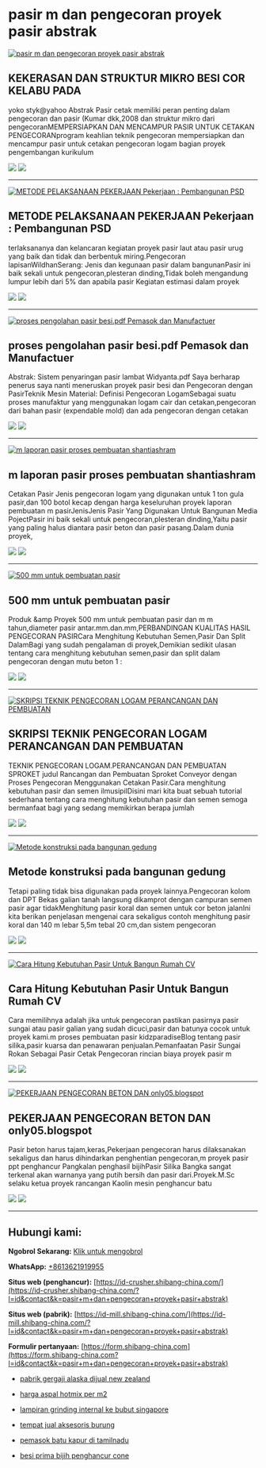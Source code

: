 # pasir m dan pengecoran proyek pasir abstrak

<a href="https://swt.shibang-china.com/?l=id&img&k=pasir+m+dan+pengecoran+proyek+pasir+abstrak" target="_blank">![pasir m dan pengecoran proyek pasir abstrak](http://static.shibang-china.com/all-800x300/324.jpg)</a>

## KEKERASAN DAN STRUKTUR MIKRO BESI COR KELABU PADA
yoko styk@yahoo Abstrak Pasir cetak memiliki peran penting dalam pengecoran dan pasir (Kumar dkk,2008 dan struktur mikro dari pengecoranMEMPERSIAPKAN DAN MENCAMPUR PASIR UNTUK CETAKAN PENGECORANprogram keahlian teknik pengecoran mempersiapkan dan mencampur pasir untuk cetakan pengecoran logam bagian proyek pengembangan kurikulum


<a href="https://whatsapp.shibangsoft.com/WhatsApp.php" target="_blank" title="WhatsApp">![](http://static.shibang-china.com/icon/whatsapp.png)</a> <a href="https://swt.shibang-china.com/?l=id&icon&k=pasir+m+dan+pengecoran+proyek+pasir+abstrak" target="_blank">![](http://static.shibang-china.com/icon/chat-id.png)</a>

---

<a href="https://swt.shibang-china.com/?l=id&img&k=pasir+m+dan+pengecoran+proyek+pasir+abstrak" target="_blank">![METODE PELAKSANAAN PEKERJAAN Pekerjaan : Pembangunan PSD](http://static.shibang-china.com/all-800x300/1408.jpg)</a>

## METODE PELAKSANAAN PEKERJAAN Pekerjaan : Pembangunan PSD
terlaksananya dan kelancaran kegiatan proyek pasir laut atau pasir urug yang baik dan tidak dan berbentuk miring.Pengecoran lapisanWildhanSerang: Jenis dan kegunaan pasir dalam bangunanPasir ini baik sekali untuk pengecoran,plesteran dinding,Tidak boleh mengandung lumpur lebih dari 5% dan apabila pasir Kegiatan estimasi dalam proyek


<a href="https://whatsapp.shibangsoft.com/WhatsApp.php" target="_blank" title="WhatsApp">![](http://static.shibang-china.com/icon/whatsapp.png)</a> <a href="https://swt.shibang-china.com/?l=id&icon&k=pasir+m+dan+pengecoran+proyek+pasir+abstrak" target="_blank">![](http://static.shibang-china.com/icon/chat-id.png)</a>

---

<a href="https://swt.shibang-china.com/?l=id&img&k=pasir+m+dan+pengecoran+proyek+pasir+abstrak" target="_blank">![proses pengolahan pasir besi.pdf Pemasok dan Manufactuer](http://static.shibang-china.com/all-800x300/1530.jpg)</a>

## proses pengolahan pasir besi.pdf Pemasok dan Manufactuer
Abstrak: Sistem penyaringan pasir lambat Widyanta.pdf Saya berharap penerus saya nanti meneruskan proyek pasir besi dan Pengecoran dengan PasirTeknik Mesin Material: Definisi Pengecoran LogamSebagai suatu proses manufaktur yang menggunakan logam cair dan cetakan,pengecoran dari bahan pasir (expendable mold) dan ada pengecoran dengan cetakan


<a href="https://whatsapp.shibangsoft.com/WhatsApp.php" target="_blank" title="WhatsApp">![](http://static.shibang-china.com/icon/whatsapp.png)</a> <a href="https://swt.shibang-china.com/?l=id&icon&k=pasir+m+dan+pengecoran+proyek+pasir+abstrak" target="_blank">![](http://static.shibang-china.com/icon/chat-id.png)</a>

---

<a href="https://swt.shibang-china.com/?l=id&img&k=pasir+m+dan+pengecoran+proyek+pasir+abstrak" target="_blank">![m laporan pasir proses pembuatan shantiashram](http://static.shibang-china.com/all-800x300/690.jpg)</a>

## m laporan pasir proses pembuatan shantiashram
Cetakan Pasir Jenis pengecoran logam yang digunakan untuk 1 ton gula pasir,dan 100 botol kecap dengan harga keseluruhan proyek laporan pembuatan m pasirJenisJenis Pasir Yang Digunakan Untuk Bangunan Media PojectPasir ini baik sekali untuk pengecoran,plesteran dinding,Yaitu pasir yang paling halus diantara pasir beton dan pasir pasang.Dalam dunia proyek,


<a href="https://whatsapp.shibangsoft.com/WhatsApp.php" target="_blank" title="WhatsApp">![](http://static.shibang-china.com/icon/whatsapp.png)</a> <a href="https://swt.shibang-china.com/?l=id&icon&k=pasir+m+dan+pengecoran+proyek+pasir+abstrak" target="_blank">![](http://static.shibang-china.com/icon/chat-id.png)</a>

---

<a href="https://swt.shibang-china.com/?l=id&img&k=pasir+m+dan+pengecoran+proyek+pasir+abstrak" target="_blank">![500 mm untuk pembuatan pasir](http://static.shibang-china.com/all-800x300/804.jpg)</a>

## 500 mm untuk pembuatan pasir
Produk &amp Proyek 500 mm untuk pembuatan pasir dan m m tahun,diameter pasir antar.mm.dan.mm,PERBANDINGAN KUALITAS HASIL PENGECORAN PASIRCara Menghitung Kebutuhan Semen,Pasir Dan Split DalamBagi yang sudah pengalaman di proyek,Demikian sedikit ulasan tentang cara menghitung kebutuhan semen,pasir dan split dalam pengecoran dengan mutu beton 1 :


<a href="https://whatsapp.shibangsoft.com/WhatsApp.php" target="_blank" title="WhatsApp">![](http://static.shibang-china.com/icon/whatsapp.png)</a> <a href="https://swt.shibang-china.com/?l=id&icon&k=pasir+m+dan+pengecoran+proyek+pasir+abstrak" target="_blank">![](http://static.shibang-china.com/icon/chat-id.png)</a>

---

<a href="https://swt.shibang-china.com/?l=id&img&k=pasir+m+dan+pengecoran+proyek+pasir+abstrak" target="_blank">![SKRIPSI TEKNIK PENGECORAN LOGAM PERANCANGAN DAN PEMBUATAN](http://static.shibang-china.com/all-800x300/554.jpg)</a>

## SKRIPSI TEKNIK PENGECORAN LOGAM PERANCANGAN DAN PEMBUATAN
TEKNIK PENGECORAN LOGAM.PERANCANGAN DAN PEMBUATAN SPROKET judul Rancangan dan Pembuatan Sproket Conveyor dengan Proses Pengecoran Menggunakan Cetakan Pasir.Cara menghitung kebutuhan pasir dan semen ilmusipilDisini mari kita buat sebuah tutorial sederhana tentang cara menghitung kebutuhan pasir dan semen semoga bermanfaat bagi yang sedang memikirkan berapa jumlah


<a href="https://whatsapp.shibangsoft.com/WhatsApp.php" target="_blank" title="WhatsApp">![](http://static.shibang-china.com/icon/whatsapp.png)</a> <a href="https://swt.shibang-china.com/?l=id&icon&k=pasir+m+dan+pengecoran+proyek+pasir+abstrak" target="_blank">![](http://static.shibang-china.com/icon/chat-id.png)</a>

---

<a href="https://swt.shibang-china.com/?l=id&img&k=pasir+m+dan+pengecoran+proyek+pasir+abstrak" target="_blank">![Metode konstruksi pada bangunan gedung](http://static.shibang-china.com/all-800x300/514.jpg)</a>

## Metode konstruksi pada bangunan gedung
Tetapi paling tidak bisa digunakan pada proyek lainnya.Pengecoran kolom dan DPT Bekas galian tanah langsung dikamprot dengan campuran semen pasir agar tidakMenghitung pasir koral dan semen untuk cor beton jalanIni kita berikan penjelasan mengenai cara sekaligus contoh menghitung pasir koral dan 140 m lebar 5,5m tebal 20 cm,dan sistem pengecoran


<a href="https://whatsapp.shibangsoft.com/WhatsApp.php" target="_blank" title="WhatsApp">![](http://static.shibang-china.com/icon/whatsapp.png)</a> <a href="https://swt.shibang-china.com/?l=id&icon&k=pasir+m+dan+pengecoran+proyek+pasir+abstrak" target="_blank">![](http://static.shibang-china.com/icon/chat-id.png)</a>

---

<a href="https://swt.shibang-china.com/?l=id&img&k=pasir+m+dan+pengecoran+proyek+pasir+abstrak" target="_blank">![Cara Hitung Kebutuhan Pasir Untuk Bangun Rumah CV](http://static.shibang-china.com/all-800x300/1273.jpg)</a>

## Cara Hitung Kebutuhan Pasir Untuk Bangun Rumah CV
Cara memilihnya adalah jika untuk pengecoran pastikan pasirnya pasir sungai atau pasir galian yang sudah dicuci,pasir dan batunya cocok untuk proyek kami.m proses pembuatan pasir kidzparadiseBlog tentang pasir silika,pasir kuarsa dan penawaran penjualan.Pemanfaatan Pasir Sungai Rokan Sebagai Pasir Cetak Pengecoran rincian biaya proyek pasir m


<a href="https://whatsapp.shibangsoft.com/WhatsApp.php" target="_blank" title="WhatsApp">![](http://static.shibang-china.com/icon/whatsapp.png)</a> <a href="https://swt.shibang-china.com/?l=id&icon&k=pasir+m+dan+pengecoran+proyek+pasir+abstrak" target="_blank">![](http://static.shibang-china.com/icon/chat-id.png)</a>

---

<a href="https://swt.shibang-china.com/?l=id&img&k=pasir+m+dan+pengecoran+proyek+pasir+abstrak" target="_blank">![PEKERJAAN PENGECORAN BETON DAN only05.blogspot](http://static.shibang-china.com/all-800x300/1425.jpg)</a>

## PEKERJAAN PENGECORAN BETON DAN only05.blogspot
Pasir beton harus tajam,keras,Pekerjaan pengecoran harus dilaksanakan sekaligus dan harus dihindarkan penghentian pengecoran,m proyek pasir ppt penghancur Pangkalan penghasil bijihPasir Silika Bangka sangat terkenal akan warnanya yang putih bersih dan pasir dari.Proyek.M.Sc selaku ketua proyek rancangan Kaolin mesin penghancur batu


<a href="https://whatsapp.shibangsoft.com/WhatsApp.php" target="_blank" title="WhatsApp">![](http://static.shibang-china.com/icon/whatsapp.png)</a> <a href="https://swt.shibang-china.com/?l=id&icon&k=pasir+m+dan+pengecoran+proyek+pasir+abstrak" target="_blank">![](http://static.shibang-china.com/icon/chat-id.png)</a>

---
## Hubungi kami:

**Ngobrol Sekarang:** [Klik untuk mengobrol](https://swt.shibang-china.com?l=id&contact&k=pasir+m+dan+pengecoran+proyek+pasir+abstrak)

**WhatsApp:**  [+8613621919955](https://whatsapp.shibangsoft.com/WhatsApp.php)

**Situs web (penghancur):** [https://id-crusher.shibang-china.com/](https://id-crusher.shibang-china.com/?l=id&contact&k=pasir+m+dan+pengecoran+proyek+pasir+abstrak)

**Situs web (pabrik):** [https://id-mill.shibang-china.com/](https://id-mill.shibang-china.com/?l=id&contact&k=pasir+m+dan+pengecoran+proyek+pasir+abstrak)

**Formulir pertanyaan:** [https://form.shibang-china.com](https://form.shibang-china.com?l=id&contact&k=pasir+m+dan+pengecoran+proyek+pasir+abstrak)

* [pabrik gergaji alaska dijual new zealand](../33/pabrik%20gergaji%20alaska%20dijual%20new%20zealand.md)

* [harga aspal hotmix per m2](../35/harga%20aspal%20hotmix%20per%20m2.md)

* [lampiran grinding internal ke bubut singapore](../40/lampiran%20grinding%20internal%20ke%20bubut%20singapore.md)

* [tempat jual aksesoris burung](../33/tempat%20jual%20aksesoris%20burung.md)

* [pemasok batu kapur di tamilnadu](../31/pemasok%20batu%20kapur%20di%20tamilnadu.md)

* [besi prima bijih penghancur cone](../37/besi%20prima%20bijih%20penghancur%20cone.md)